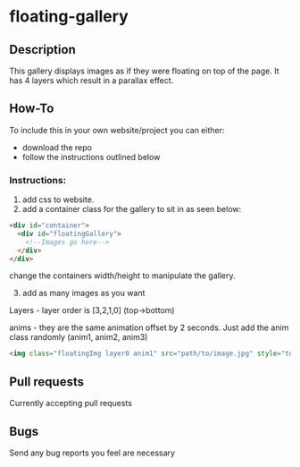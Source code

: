 # floating-gallery
## Description
This gallery displays images as if they were floating on top of the page. It has 4 layers which result in a parallax effect.
## How-To
To include this in your own website/project you can either:
* download the repo
* follow the instructions outlined below

### Instructions:
1. add css to website.
2. add a container class for the gallery to sit in as seen below:
```HTML
<div id="container">
  <div id="floatingGallery">
    <!--Images go here-->
  </div>
</div>
```
change the containers width/height to manipulate the gallery.

3. add as many images as you want

Layers - layer order is [3,2,1,0] (top->bottom)

anims - they are the same animation offset by 2 seconds. Just add the anim class randomly (anim1, anim2, anim3)

```HTML
<img class="floatingImg layer0 anim1" src="path/to/image.jpg" style="top: 5%; left: 5%;">
```
## Pull requests
Currently accepting pull requests
## Bugs
Send any bug reports you feel are necessary
